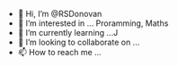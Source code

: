 - 👋 Hi, I’m @RSDonovan
- 👀 I’m interested in ... Proramming, Maths
- 🌱 I’m currently learning ...J
- 💞️ I’m looking to collaborate on ...
- 📫 How to reach me ...

<!---
RSDonova/RSDonova is a ✨ special ✨ repository because its `README.md` (this file) appears on your GitHub profile.
You can click the Preview link to take a look at your changes.
--->

